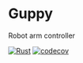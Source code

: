 # Guppy

Robot arm controller

[![Rust](https://github.com/dmweis/guppy/workflows/Rust/badge.svg)](https://github.com/dmweis/guppy/actions)
[![codecov](https://codecov.io/gh/dmweis/guppy/branch/master/graph/badge.svg)](https://codecov.io/gh/dmweis/guppy)
